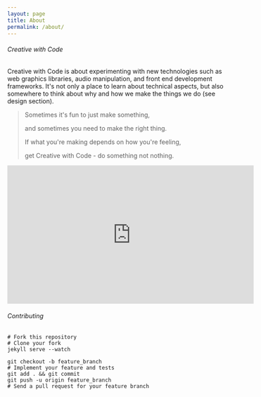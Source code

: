 ```yaml
---
layout: page
title: About
permalink: /about/
---
```

###### Creative with Code

Creative with Code is about experimenting with new technologies such as web graphics libraries, audio manipulation, and front end development frameworks. It's not only a place to learn about technical aspects, but also somewhere to think about why and how we make the things we do (see design section).

>Sometimes it's fun to just make something,
>
>and sometimes you need to make the right thing.
>
>If what you're making depends on how you're feeling,
>
>get Creative with Code - do something not nothing.

<iframe width="560" height="315" src="https://www.youtube.com/embed/dItcDD4sOVs" frameborder="0" allowfullscreen></iframe>


###### Contributing

    # Fork this repository
    # Clone your fork
    jekyll serve --watch

    git checkout -b feature_branch
    # Implement your feature and tests
    git add . && git commit
    git push -u origin feature_branch
    # Send a pull request for your feature branch

